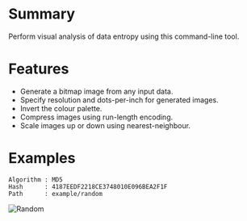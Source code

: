 # Summary

Perform visual analysis of data entropy using this command-line tool.

# Features

- Generate a bitmap image from any input data.
- Specify resolution and dots-per-inch for generated images.
- Invert the colour palette.
- Compress images using run-length encoding.
- Scale images up or down using nearest-neighbour.

# Examples

```
Algorithm : MD5
Hash      : 4187EEDF2218CE3748010E096BEA2F1F
Path      : example/random
```

![Random](images/random.bmp)